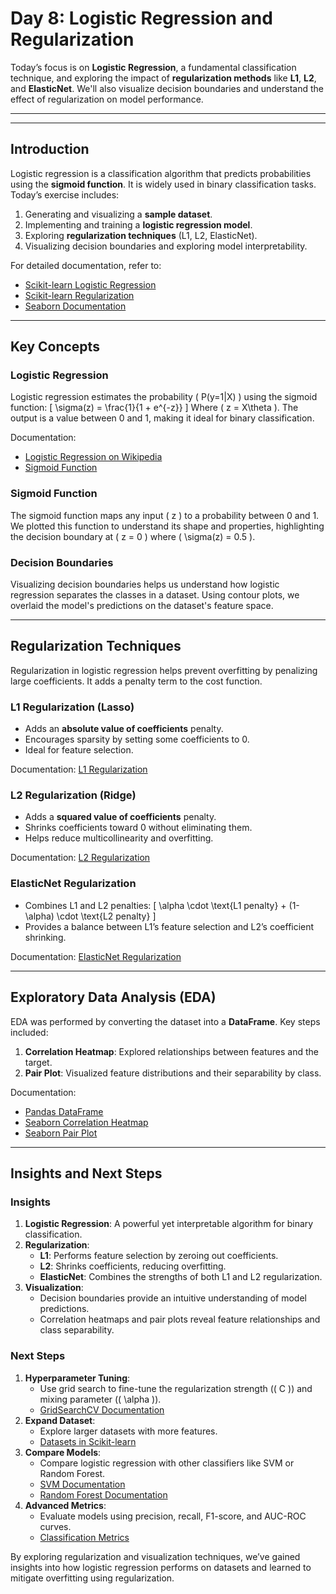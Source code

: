 # Day 8: Logistic Regression and Regularization

Today’s focus is on **Logistic Regression**, a fundamental classification technique, and exploring the impact of **regularization methods** like **L1**, **L2**, and **ElasticNet**. We'll also visualize decision boundaries and understand the effect of regularization on model performance.

---

---

## Introduction

Logistic regression is a classification algorithm that predicts probabilities using the **sigmoid function**. It is widely used in binary classification tasks. Today’s exercise includes:
1. Generating and visualizing a **sample dataset**.
2. Implementing and training a **logistic regression model**.
3. Exploring **regularization techniques** (L1, L2, ElasticNet).
4. Visualizing decision boundaries and exploring model interpretability.

For detailed documentation, refer to:
- [Scikit-learn Logistic Regression](https://scikit-learn.org/stable/modules/generated/sklearn.linear_model.LogisticRegression.html)
- [Scikit-learn Regularization](https://scikit-learn.org/stable/modules/linear_model.html#logistic-regression)
- [Seaborn Documentation](https://seaborn.pydata.org/)

---

## Key Concepts

### Logistic Regression

Logistic regression estimates the probability \( P(y=1|X) \) using the sigmoid function:
\[
\sigma(z) = \frac{1}{1 + e^{-z}}
\]
Where \( z = X\theta \). The output is a value between 0 and 1, making it ideal for binary classification.

Documentation:
- [Logistic Regression on Wikipedia](https://en.wikipedia.org/wiki/Logistic_regression)
- [Sigmoid Function](https://en.wikipedia.org/wiki/Sigmoid_function)

### Sigmoid Function

The sigmoid function maps any input \( z \) to a probability between 0 and 1. We plotted this function to understand its shape and properties, highlighting the decision boundary at \( z = 0 \) where \( \sigma(z) = 0.5 \).

### Decision Boundaries

Visualizing decision boundaries helps us understand how logistic regression separates the classes in a dataset. Using contour plots, we overlaid the model's predictions on the dataset's feature space.

---

## Regularization Techniques

Regularization in logistic regression helps prevent overfitting by penalizing large coefficients. It adds a penalty term to the cost function.

### L1 Regularization (Lasso)

- Adds an **absolute value of coefficients** penalty.
- Encourages sparsity by setting some coefficients to 0.
- Ideal for feature selection.

Documentation: [L1 Regularization](https://scikit-learn.org/stable/modules/linear_model.html#lasso)

### L2 Regularization (Ridge)

- Adds a **squared value of coefficients** penalty.
- Shrinks coefficients toward 0 without eliminating them.
- Helps reduce multicollinearity and overfitting.

Documentation: [L2 Regularization](https://scikit-learn.org/stable/modules/linear_model.html#ridge)

### ElasticNet Regularization

- Combines L1 and L2 penalties:
\[
\alpha \cdot \text{L1 penalty} + (1-\alpha) \cdot \text{L2 penalty}
\]
- Provides a balance between L1’s feature selection and L2’s coefficient shrinking.

Documentation: [ElasticNet Regularization](https://scikit-learn.org/stable/modules/linear_model.html#elasticnet)

---

## Exploratory Data Analysis (EDA)

EDA was performed by converting the dataset into a **DataFrame**. Key steps included:
1. **Correlation Heatmap**: Explored relationships between features and the target.
2. **Pair Plot**: Visualized feature distributions and their separability by class.

Documentation:
- [Pandas DataFrame](https://pandas.pydata.org/pandas-docs/stable/reference/api/pandas.DataFrame.html)
- [Seaborn Correlation Heatmap](https://seaborn.pydata.org/generated/seaborn.heatmap.html)
- [Seaborn Pair Plot](https://seaborn.pydata.org/generated/seaborn.pairplot.html)

---

## Insights and Next Steps

### Insights

1. **Logistic Regression**: A powerful yet interpretable algorithm for binary classification.
2. **Regularization**:
    - **L1**: Performs feature selection by zeroing out coefficients.
    - **L2**: Shrinks coefficients, reducing overfitting.
    - **ElasticNet**: Combines the strengths of both L1 and L2 regularization.
3. **Visualization**:
    - Decision boundaries provide an intuitive understanding of model predictions.
    - Correlation heatmaps and pair plots reveal feature relationships and class separability.

### Next Steps

1. **Hyperparameter Tuning**:
    - Use grid search to fine-tune the regularization strength (\( C \)) and mixing parameter (\( \alpha \)).
    - [GridSearchCV Documentation](https://scikit-learn.org/stable/modules/generated/sklearn.model_selection.GridSearchCV.html)
2. **Expand Dataset**:
    - Explore larger datasets with more features.
    - [Datasets in Scikit-learn](https://scikit-learn.org/stable/datasets/index.html)
3. **Compare Models**:
    - Compare logistic regression with other classifiers like SVM or Random Forest.
    - [SVM Documentation](https://scikit-learn.org/stable/modules/svm.html)
    - [Random Forest Documentation](https://scikit-learn.org/stable/modules/ensemble.html#random-forests)
4. **Advanced Metrics**:
    - Evaluate models using precision, recall, F1-score, and AUC-ROC curves.
    - [Classification Metrics](https://scikit-learn.org/stable/modules/model_evaluation.html#classification-metrics)

By exploring regularization and visualization techniques, we’ve gained insights into how logistic regression performs on datasets and learned to mitigate overfitting using regularization.